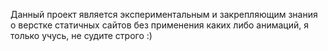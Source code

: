 Данный проект является экспериментальным и закрепляющим знания о верстке статичных сайтов без применения каких либо анимаций, я только учусь, не судите строго :)

